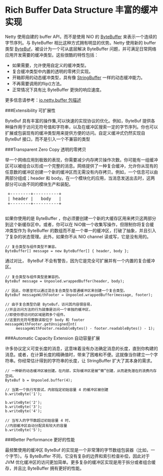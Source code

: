 Rich Buffer Data Structure 丰富的缓冲实现
============

Netty 使用自建的 buffer API，而不是使用 NIO 的 [ByteBuffer](http://docs.oracle.com/javase/7/docs/api/java/nio/ByteBuffer.html?is-external=true) 来表示一个连续的字节序列。与 ByteBuffer 相比这种方式拥有明显的优势。Netty 使用新的 buffer 类型 [ByteBuf](http://netty.io/4.0/api/io/netty/buffer/ByteBuf.html)，被设计为一个可从底层解决 ByteBuffer 问题，并可满足日常网络应用开发需要的缓冲类型。这些很酷的特性包括：

* 如果需要，允许使用自定义的缓冲类型。
* 复合缓冲类型中内置的透明的零拷贝实现。
* 开箱即用的动态缓冲类型，具有像 [StringBuffer](http://docs.oracle.com/javase/7/docs/api/java/lang/StringBuffer.html?is-external=true) 一样的动态缓冲能力。
* 不再需要调用的flip()方法。
* 正常情况下具有比 ByteBuffer 更快的响应速度。

更多信息请参考：[io.netty.buffer 包描述](http://netty.io/4.0/api/io/netty/buffer/package-summary.html#package_description)

###Extensibility 可扩展性

ByteBuf 具有丰富的操作集,可以快速的实现协议的优化。例如，ByteBuf 提供各种操作用于访问无符号值和字符串，以及在缓冲区搜索一定的字节序列。你也可以扩展或包装现有的缓冲类型用来提供方便的访问。自定义缓冲式仍然实现自 ByteBuf 接口，而不是引入一个不兼容的类型

###Transparent Zero Copy 透明的零拷贝

举一个网络应用到极致的表现，你需要减少内存拷贝操作次数。你可能有一组缓冲区可以被组合以形成一个完整的消息。网络提供了一种复合缓冲，允许你从现有的任意数的缓冲区创建一个新的缓冲区而无需没有内存拷贝。例如，一个信息可以由两部分组成；header 和 body。在一个模块化的应用，当消息发送出去时，这两部分可以由不同的模块生产和装配。

<pre> +--------+----------+
 | header |   body   |
 +--------+----------+
 </pre>

如果你使用的是 ByteBuffer ，你必须要创建一个新的大缓存区用来拷贝这两部分到这个新缓存区中。或者，你可以在 NiO做一个收集写操作，但限制你将复合缓冲类型作为 ByteBuffer 的数组而不是一个单一的缓冲区，打破了抽象，并且引入了复杂的状态管理。此外，如果你不从 NIO channel 读或写，它是没有用的。

	// 复合类型与组件类型不兼容。
	ByteBuffer[] message = new ByteBuffer[] { header, body };

通过对比， ByteBuf 不会有警告，因为它是完全可扩展并有一个内置的复合缓冲区。

	// 复合类型与组件类型是兼容的。
	ByteBuf message = Unpooled.wrappedBuffer(header, body);
	
	// 因此，你甚至可以通过混合复合类型与普通缓冲区来创建一个复合类型。
	ByteBuf messageWithFooter = Unpooled.wrappedBuffer(message, footer);
	
	// 由于复合类型仍是 ByteBuf，访问其内容很容易，
	//并且访问方法的行为就像是访问一个单独的缓冲区，
	//即使你想访问的区域是跨多个组件。
	//这里的无符号整数读取位于 body 和 footer
	messageWithFooter.getUnsignedInt(
	     messageWithFooter.readableBytes() - footer.readableBytes() - 1);

###Automatic Capacity Extension 自动容量扩展

许多协议定义可变长度的消息，这意味着没有办法确定消息的长度，直到你构建的消息。或者，在计算长度的精确值时，带来了困难和不便。这就像当你建立一个字符串。你经常估计得到的字符串的长度，让 StringBuffer 扩大了其本身的需求。

	// 一种新的动态缓冲区被创建。在内部，实际缓冲区是被“懒”创建，从而避免潜在的浪费内存空间。
	ByteBuf b = Unpooled.buffer(4);
	
	// 当第一个执行写尝试，内部指定初始容量 4 的缓冲区被创建
	b.writeByte('1');
	
	b.writeByte('2');
	b.writeByte('3');
	b.writeByte('4');

	// 当写入的字节数超过初始容量 4 时，
	//内部缓冲区自动分配具有较大的容量
	b.writeByte('5');

###Better Performance 更好的性能

最频繁使用的缓冲区  ByteBuf 的实现是一个非常薄的字节数组包装器（比如，一个字节）。与 ByteBuffer 不同，它没有复杂的边界和索引检查补偿，因此对于 JVM 优化缓冲区的访问更加简单。更多复杂的缓冲区实现是用于拆分或者组合缓存，并且比 ByteBuffer 拥有更好的性能。